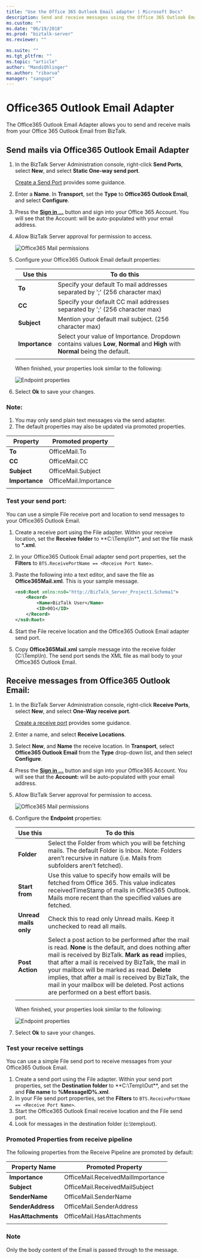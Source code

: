 ```yaml
---
title: "Use the Office 365 Outlook Email adapter | Microsoft Docs"
description: Send and receive messages using the Office 365 Outlook Email adapter in BizTalk Server
ms.custom: ""
ms.date: "06/19/2018"
ms.prod: "biztalk-server"
ms.reviewer: ""

ms.suite: ""
ms.tgt_pltfrm: ""
ms.topic: "article"
author: "MandiOhlinger"
ms.author: "ribarua"
manager: "sangupt"
---
```

# Office365 Outlook Email Adapter

The Office365 Outlook Email Adapter allows you to send and receive mails from your Office 365 Outlook Email from BizTalk.

## Send mails via Office365 Outlook Email Adapter

1.  In the BizTalk Server Administration console, right-click **Send Ports**, select **New**, and select **Static One-way send port**.

    [Create a Send Port](../core/how-to-create-a-send-port2.md) provides some guidance.

2. Enter a **Name**. In **Transport**, set the **Type** to **Office365 Outlook Email**, and select **Configure**. 

3. Press the **[Sign in …](./office365-adapters.md)** button and sign into your Office 365 Account. You will see that the Account: will be auto-populated with your email address. 

4. Allow BizTalk Server approval for permission to access.

    ![Office365 Mail permissions](../core/media/office365-mail-permissions.png)

5. Configure your Office365 Outlook Email default properties: 

    |Use this|To do this|  
    |---|---|  
    | **To** | Specify your default To mail addresses separated by ';' (256 character max)|
    | **CC** | Specify your default CC mail addresses separated by ';' (256 character max)|
    | **Subject** | Mention your default mail subject. (256 character max) |
    | **Importance** | Select your value of Importance. Dropdown contains values **Low**, **Normal** and **High** with **Normal** being the default. |
    |||

    When finished, your properties look similar to the following: 

    ![Endpoint properties](../core/media/office365-mail-send-properties.png)

6. Select **Ok** to save your changes. 

### Note:

1. You may only send plain text messages via the send adapter. 
2. The default properties may also be updated via promoted properties.

|Property|Promoted property|
|---|---|
| **To** | OfficeMail.To |
| **CC** | OfficeMail.CC |
| **Subject** | OfficeMail.Subject |
| **Importance** | OfficeMail.Importance |
|||

### Test your send port:

You can use a simple File receive port and location to send messages to your Office365 Outlook Email. 

1. Create a receive port using the File adapter. Within your receive location,  set the **Receive folder** to **C:\Temp\In\**, and set the file mask to **\*.xml**.
2. In your Office365 Outlook Email adapter send port properties, set the **Filters** to `BTS.ReceivePortName == <Receive Port Name>`.
3. Paste the following into a text editor, and save the file as **Office365Mail.xml**. This is your sample message. 

    ```xml
    <ns0:Root xmlns:ns0="http://BizTalk_Server_Project1.Schema1"> 
        <Record> 
            <Name>BizTalk User</Name> 
            <ID>001</ID> 
        </Record> 
    </ns0:Root> 
    ```

4. Start the File receive location and the Office365 Outlook Email adapter send port.
5. Copy **Office365Mail.xml** sample message into the receive folder (C:\Temp\In\). The send port sends the XML file as mail body to your Office365 Outlook Email.

## Receive messages from Office365 Outlook Email:

1. In the BizTalk Server Administration console, right-click **Receive Ports**, select **New**, and select **One-Way receive port**. 

    [Create a receive port](../core/how-to-create-a-receive-port.md) provides some guidance.

2. Enter a name, and select **Receive Locations**. 

3. Select **New**, and **Name** the receive location. In **Transport**, select **Office365 Outlook Email** from the **Type** drop-down list, and then select **Configure**. 

4. Press the  **[Sign in …](./office365-adapters.md)** button and sign into your Office365 Account. You will see that the **Account:** will be auto-populated with your email address. 

5. Allow BizTalk Server approval for permission to access.

    ![Office365 Mail permissions](../core/media/office365-mail-permissions.png)

6. Configure the **Endpoint** properties: 

    |Use this|To do this|  
    |---|---|  
    | **Folder** | Select the Folder from which you will be fetching mails. The default Folder is Inbox. Note: Folders aren’t recursive in nature (i.e. Mails from subfolders aren’t fetched). |
    | **Start from** | Use this value to specify how emails will be fetched from Office 365. This value indicates receivedTimeStamp of mails in Office365 Outlook. Mails more recent than the specified values are fetched.  |    
    | **Unread mails only** | Check this to read only Unread mails. Keep it unchecked to read all mails. |
    | **Post Action** | Select a post action to be performed after the mail is read. **None** is the default, and does nothing after mail is received by BizTalk. **Mark as read** implies, that after a mail is received by BizTalk, the mail in your mailbox will be marked as read. **Delete** implies, that after a mail is received by BizTalk, the mail in your mailbox will be deleted. Post actions are performed on a best effort basis.|
    |||

    When finished, your properties look similar to the following: 

    ![Endpoint properties](../core/media/office365-mail-receive-properties.png)

7. Select **Ok** to save your changes. 

### Test your receive settings

You can use a simple File send port to receive messages from your Office365 Outlook Email. 

1. Create a send port using the File adapter. Within your send port properties, set the **Destination folder** to **C:\Temp\Out\**, and set the and **File name** to **%MessageID%.xml**.
2. In your File send port properties, set the **Filters** to  `BTS.ReceivePortName == <Receive Port Name>`.
3. Start the Office365 Outlook Email receive location and the File send port.
4. Look for messages in the destination folder (c:\temp\out).

### Promoted Properties from receive pipeline

The following properties from the Receive Pipeline are promoted by default:

|Property Name| Promoted Property|
|---|---|
| **Importance** | OfficeMail.ReceivedMailImportance |
| **Subject** | OfficeMail.ReceivedMailSubject |
| **SenderName** | OfficeMail.SenderName |
| **SenderAddress** | OfficeMail.SenderAddress |
| **HasAttachments**| OfficeMail.HasAttachments |
|||

### Note
Only the body content of the Email is passed through to the message.